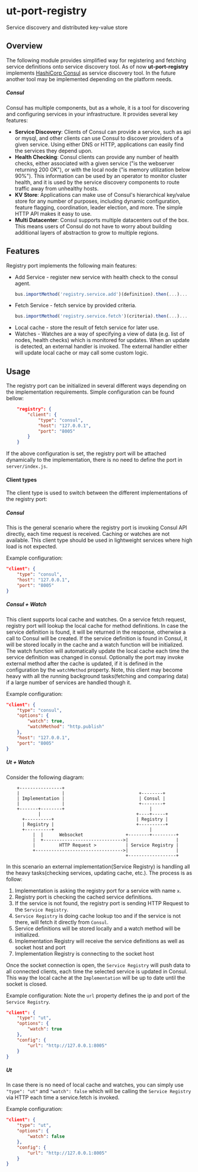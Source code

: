 # ut-port-registry

Service discovery and distributed key-value store

## Overview
The following module provides simplified way for registering and fetching service definitions onto service discovery tool. As of now **ut-port-registry** implements [HashiCorp Consul](https://www.consul.io/intro/index.html) as service discovery tool. In the future another tool may be implemented depending on the platform needs.

##### Consul

Consul has multiple components, but as a whole, it is a tool for discovering and configuring services in your infrastructure. It provides several key features:

* **Service Discovery**: Clients of Consul can provide a service, such as api or mysql, and other clients can use Consul to discover providers of a given service. Using either DNS or HTTP, applications can easily find the services they depend upon.
* **Health Checking**: Consul clients can provide any number of health checks, either associated with a given service ("is the webserver returning 200 OK"), or with the local node ("is memory utilization below 90%"). This information can be used by an operator to monitor cluster health, and it is used by the service discovery components to route traffic away from unhealthy hosts.
* **KV Store**: Applications can make use of Consul's hierarchical key/value store for any number of purposes, including dynamic configuration, feature flagging, coordination, leader election, and more. The simple HTTP API makes it easy to use.
* **Multi Datacenter**: Consul supports multiple datacenters out of the box. This means users of Consul do not have to worry about building additional layers of abstraction to grow to multiple regions.

## Features
Registry port implements the following main features:
* Add Service - register new service with health check to the consul agent.
    ```js
    bus.importMethod('registry.service.add')(definition).then(...)...
    ```
* Fetch Service - fetch service by provided criteria.
    ```js
    bus.importMethod('registry.service.fetch')(criteria).then(...)...
    ```
* Local cache - store the result of fetch service for later use.
* Watches - Watches are a way of specifying a view of data (e.g. list of nodes, health checks) which is monitored for updates. When an update is detected, an external handler is invoked. The external handler either will update local cache or may call some custom logic.

## Usage

The registry port can be initialized in several different ways depending on the implementation requirements. Simple configuration can be found bellow:

```json
    "registry": {
        "client": {
            "type": "consul",
            "host": "127.0.0.1",
            "port": "8005"
        }
    }
```
If the above configuration is set, the registry port will be attached dynamically to the implementation, there is no need to define the port in `server/index.js`.

#### Client types
The client type is used to switch between the different implementations of the registry port:
##### Consul
This is the general scenario where the registry port is invoking Consul API directly, each time request is received.
Caching or watches are not available. This client type should be used in lightweight services where high load is not expected.

Example configuration:

```json
"client": {
    "type": "consul",
    "host": "127.0.0.1",
    "port": "8005"
}
```

##### Consul + Watch
This client supports local cache and watches. On a service fetch request,
registry port will lookup the local cache for method definitions. In case the service definition is found, it will be returned in the response, otherwise a call to Consul will be created. If the service definition is found in Consul, it will be stored locally in the cache and a watch function will be initialized. The watch function will automatically update the local cache each time the service definition was changed in consul. Optionally the port may invoke external method after the cache is updated, if it is defined in the configuration by the ```watchMethod``` property.
Note, this client may become heavy with all the running background tasks(fetching and comparing data) if a large number of services are handled though it.

Example configuration:

```json
"client": {
    "type": "consul",
    "options": {
        "watch": true,
        "watchMethod": "http.publish"
    },
    "host": "127.0.0.1",
    "port": "8005"
}
```
##### Ut + Watch
Consider the following diagram:

        +----------------+
        |                |                            +--------+
        | Implementation |                            | Consul |
        |                |                            +--------+
        +-------+--------+                                |
                |                                    +----+-----+
          +----------+                               | Registry |
          | Registry |                               +----------+
          +----------+                                    |
              |  |      Websocket                +--------+---------+
              |  +------------------------------>|                  |
              |         HTTP Request >           | Service Registry |
              +--------------------------------->|                  |
                                                 +------------------+

In this scenario an external implementation(Service Registry) is handling all the heavy tasks(checking services, updating cache, etc.). The process is as follow:
1. Implementation is asking the registry port for a service with name `x`.
2. Registry port is checking the cached service definitions.
3. If the service is not found, the registry port is sending HTTP Request to the `Service Registry`.
4. `Service Registry` is doing cache lookup too and if the service is not there, will fetch it directly from `Consul`.
5. Service definitions will be stored locally and a watch method will be initialized.
6. Implementation Registry will receive the service definitions as well as socket host and port
7. Implementation Registry is connecting to the socket host

Once the socket connection is open, the `Service Registry` will push data to all connected clients, each time the selected service is updated in Consul. This way the local cache at the `Implementation` will be up to date until the socket is closed.

Example configuration:
Note the `url` property defines the ip and port of the `Service Registry`.

```json
"client": {
    "type": "ut",
    "options": {
        "watch": true
    },
    "config": {
        "url": "http://127.0.0.1:8005"
    }
}
```

##### Ut
In case there is no need of local cache and watches, you can simply use `"type": "ut"` and `"watch": false` which will be calling the `Service Registry` via HTTP each time a service.fetch is invoked.

Example configuration:

```json
"client": {
    "type": "ut",
    "options": {
        "watch": false
    },
    "config": {
        "url": "http://127.0.0.1:8005"
    }
}
```


